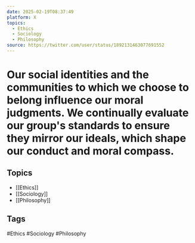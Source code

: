 ```yaml
---
date: 2025-02-19T08:37:49
platform: X
topics:
  - Ethics
  - Sociology
  - Philosophy
source: https://twitter.com/user/status/1892131463077691552
---
```

# Our social identities and the communities to which we choose to belong influence our moral judgments. We continually evaluate our group's standards to ensure they mirror our ideals, which shape our conduct and moral compass.

## Topics
- [[Ethics]]
- [[Sociology]]
- [[Philosophy]]

## Tags
#Ethics #Sociology #Philosophy